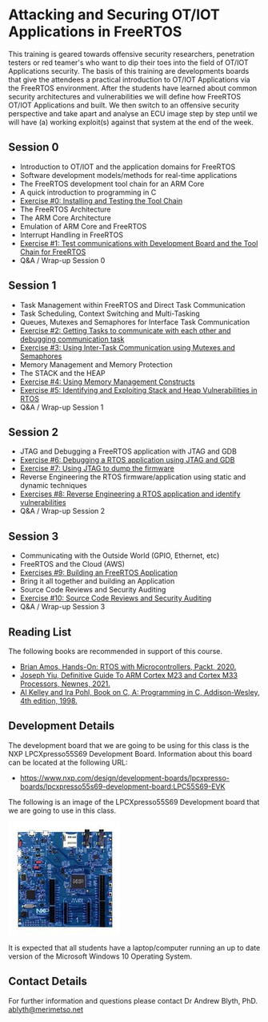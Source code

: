 # Attacking and Securing OT/IOT Applications in FreeRTOS

This training is geared towards offensive security researchers, penetration testers or red teamer's who want to dip their toes into the field of OT/IOT Applications security. The basis of this training are developments boards that give the attendees a practical introduction to OT/IOT Applications via the FreeRTOS environment. After the students have learned about common security architectures and vulnerabilities we will define how FreeRTOS OT/IOT Applications and built. We then switch to an offensive security perspective and take apart and analyse an ECU image step by step until we will have (a) working exploit(s) against that system at the end of the week.

## Session 0

* Introduction to OT/IOT and the application domains for FreeRTOS
* Software development models/methods for real-time applications
* The FreeRTOS development tool chain for an ARM Core
* A quick introduction to programming in C
* [Exercise #0: Installing and Testing the Tool Chain](https://github.com/Merimetso-Code/FreeRTOSSecurity/blob/main/Exercise0.md)
* The FreeRTOS Architecture
* The ARM Core Architecture
* Emulation of ARM Core and FreeRTOS
* Interrupt Handling in FreeRTOS
* [Exercise #1: Test communications with Development Board and the Tool Chain for FreeRTOS](https://github.com/Merimetso-Code/FreeRTOSSecurity/blob/main/Exercise1.md)
* Q&A / Wrap-up Session 0

## Session 1
* Task Management within FreeRTOS and Direct Task Communication
* Task Scheduling, Context Switching and Multi-Tasking
* Queues, Mutexes and Semaphores for Interface Task Communication
* [Exercise #2: Getting Tasks to communicate with each other and debugging communication task](https://github.com/Merimetso-Code/FreeRTOSSecurity/blob/main/Exercise2.md)
* [Exercise #3: Using Inter-Task Communication using Mutexes and Semaphores](https://github.com/Merimetso-Code/FreeRTOSSecurity/blob/main/Exercise3.md)
* Memory Management and Memory Protection
* The STACK and the HEAP
* [Exercise #4: Using Memory Management Constructs](https://github.com/Merimetso-Code/FreeRTOSSecurity/blob/main/Exercise4.md)
* [Exercise #5: Identifying and Exploiting Stack and Heap Vulnerabilities in RTOS](https://github.com/Merimetso-Code/FreeRTOSSecurity/blob/main/Exercise5.md)
* Q&A / Wrap-up Session 1

## Session 2

* JTAG and Debugging a FreeRTOS application with JTAG and GDB
* [Exercise #6: Debugging a RTOS application using JTAG and GDB]()
* [Exercise #7: Using JTAG to dump the firmware]()
* Reverse Engineering the RTOS firmware/application using static and dynamic techniques
* [Exercises #8: Reverse Engineering a RTOS application and identify vulnerabilities]()
* Q&A / Wrap-up Session 2

## Session 3

* Communicating with the Outside World (GPIO, Ethernet, etc)
* FreeRTOS and the Cloud (AWS)
* [Exercises #9: Building an FreeRTOS Application]()
* Bring it all together and building an Application
* Source Code Reviews and Security Auditing
* [Exercise #10: Source Code Reviews and Security Auditing]()
* Q&A / Wrap-up Session 3

## Reading List

The following books are recommended in support of this course.
* [Brian Amos, Hands-On: RTOS with Microcontrollers, Packt, 2020.](https://www.amazon.co.uk/Hands-RTOS-Microcontrollers-Building-real-time/dp/1838826734/ref=sr_1_1?crid=DMY4DPNC99Q3&keywords=Hands-On%3A+RTOS+with+Microcontrollers&qid=1641932971&s=books&sprefix=hands-on+rtos+with+microcontrollers%2Cstripbooks%2C71&sr=1-1)
* [Joseph Yiu, Definitive Guide To ARM Cortex M23 and Cortex M33 Processors, Newnes, 2021.](https://www.amazon.co.uk/Definitive-Guide-Cortex-M23-Cortex-M33-Processors/dp/0128207353/ref=sr_1_1?crid=131I6HSLMH7PM&keywords=Definitive+Guide+To+ARM+Cortex+M23+and+Cortex+M33+Processors&qid=1641933007&s=books&sprefix=definitive+guide+to+arm+cortex+m23+and+cortex+m33+processors%2Cstripbooks%2C42&sr=1-1)
* [Al Kelley and Ira Pohl, Book on C, A: Programming in C, Addison-Wesley, 4th edition, 1998.](https://www.amazon.co.uk/Book-C-Programming/dp/0201183994/ref=sr_1_4?crid=L8V3J4J6UHRT&keywords=Book+on+C%2C+A%3A+Programming+in+C&qid=1641933052&s=books&sprefix=book+on+c+a+programming+in+c%2Cstripbooks%2C46&sr=1-4)

## Development Details

The development board that we are going to be using for this class is the NXP LPCXpresso55S69 Development Board. Information about this board can be located at the following URL:

* https://www.nxp.com/design/development-boards/lpcxpresso-boards/lpcxpresso55s69-development-board:LPC55S69-EVK

The following is an image of the LPCXpresso55S69 Development board that we are going to use in this class.

![LPCXpresso55S69](LPCXpresso55S69.jpeg)

It is expected that all students have a laptop/computer running an up to date version of the Microsoft Windows 10 Operating System.

## Contact Details

For further information and questions please contact Dr Andrew Blyth, PhD. <ablyth@merimetso.net>
